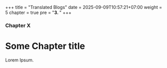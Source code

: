 +++
title = "Translated Blogs"
date = 2025-09-09T10:57:21+07:00
weight = 5
chapter = true
pre = "<b>3. </b>"
+++

### Chapter X

# Some Chapter title

Lorem Ipsum.